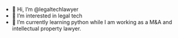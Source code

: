 - 👋 Hi, I’m @legaltechlawyer
- 👀 I’m interested in legal tech
- 🌱 I’m currently learning python while I am working as a M&A and intellectual property lawyer.
